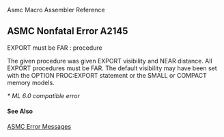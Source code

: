 Asmc Macro Assembler Reference

## ASMC Nonfatal Error A2145

EXPORT must be FAR : procedure

The given procedure was given EXPORT visibility and NEAR distance. All EXPORT procedures must be FAR. The default visibility may have been set with the OPTION PROC:EXPORT statement or the SMALL or COMPACT memory models.

_* ML 6.0 compatible error_

#### See Also

[ASMC Error Messages](readme.md)